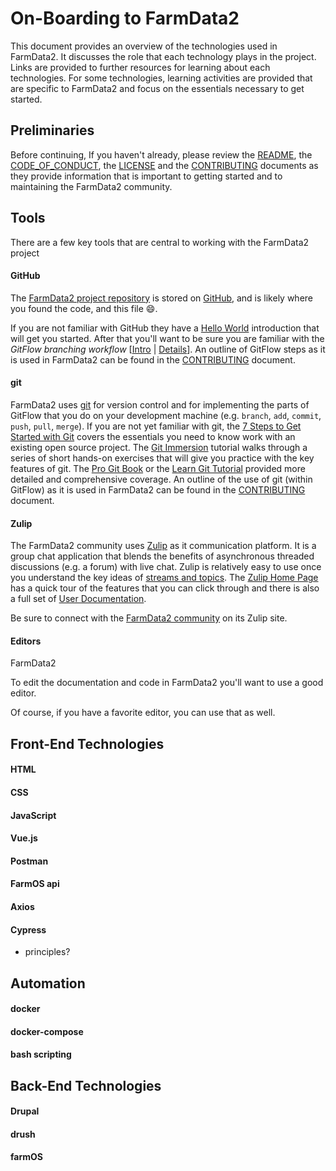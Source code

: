# On-Boarding to FarmData2 #

This document provides an overview of the technologies used in FarmData2.  It discusses the role that each technology plays in the project. Links are provided to further resources for learning about each technologies. For some technologies, learning activities are provided that are specific to FarmData2 and focus on the essentials necessary to get started.

## Preliminaries ##

Before continuing, If you haven't already, please review the [README](README.md), the [CODE_OF_CONDUCT](CODE_OF_CONDUCT.md), the [LICENSE](LICENSE.md) and the [CONTRIBUTING](CONTRIBUTING.md) documents as they provide information that is important to getting started and to maintaining the FarmData2 community.

## Tools ##

There are a few key tools that are central to working with the FarmData2 project

#### GitHub ####

The [FarmData2 project repository](https://github.com/DickinsonCollege/FarmData2) is stored on [GitHub](https://github.com/), and is likely where you found the code, and this file :smile:.

If you are not familiar with GitHub they have a [Hello World](https://guides.github.com/activities/hello-world/) introduction that will get you started.  After that you'll want to be sure you are familiar with the _GitFlow branching workflow_ [[Intro](https://guides.github.com/introduction/flow/) | [Details](https://githubflow.github.io/)]. An outline of GitFlow steps as it is used in FarmData2 can be found in the [CONTRIBUTING](CONTRIBUTING.md#workflow) document.

#### git ####

FarmData2 uses [git](https://git-scm.com/) for version control and for implementing the parts of GitFlow that you do on your development machine (e.g. `branch`, `add`, `commit`, `push`, `pull`, `merge`). If you are not yet familiar with git, the [7 Steps to Get Started with Git](https://www.fosslife.org/7-steps-get-started-git) covers the essentials you need to know work with an existing open source project.  The [Git Immersion](https://gitimmersion.com/) tutorial walks through a series of short hands-on exercises that will give you practice with the key features of git. The [Pro Git Book](http://git-scm.com/book/en/v2) or the [Learn Git Tutorial](https://www.tutorialspoint.com/git/index.htm) provided more detailed and comprehensive coverage. An outline of the use of git (within GitFlow) as it is used in FarmData2 can be found in the [CONTRIBUTING](CONTRIBUTING.md#workflow) document.

#### Zulip ####

The FarmData2 community uses [Zulip](https://zulip.com/) as it communication platform. It is a group chat application that blends the benefits of asynchronous threaded discussions (e.g. a forum) with live chat. Zulip is relatively easy to use once you understand the key ideas of [streams and topics](https://zulip.com/help/about-streams-and-topics).  The [Zulip Home Page](https://zulip.com/) has a quick tour of the features that you can click through and there is also a full set of [User Documentation](https://zulip.com/help/).

Be sure to connect with the [FarmData2 community](https://farmdata2.zulipchat.com/) on its Zulip site.

#### Editors ####

FarmData2

To edit the documentation and code in FarmData2 you'll want to use a good editor.

Of course, if you have a favorite editor, you can use that as well.

## Front-End Technologies ##

#### HTML ####

#### CSS ####

#### JavaScript ####

#### Vue.js ####

#### Postman ####

#### FarmOS api ####

#### Axios ####

#### Cypress ####
 - principles?

## Automation ##

#### docker ####

#### docker-compose ####

#### bash scripting ####

## Back-End Technologies ##

#### Drupal ####

#### drush ####

#### farmOS ####
